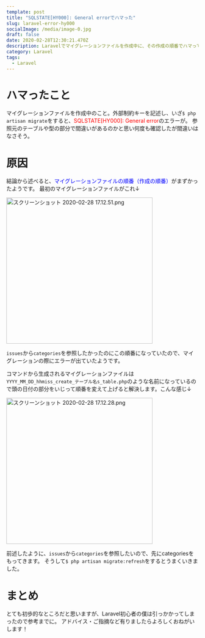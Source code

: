```yaml
---
template: post
title: "SQLSTATE[HY000]: General errorでハマった"
slug: laravel-error-hy000
socialImage: /media/image-0.jpg
draft: false
date: 2020-02-28T12:30:21.470Z
description: Laravelでマイグレーションファイルを作成中に、その作成の順番でハマってしまったのでその備忘録です。
category: Laravel
tags:
  - Laravel
---
```

# ハマったこと
マイグレーションファイルを作成中のこと。外部制約キーを記述し、いざ`$ php artisan migrate`をすると、<font color="Red">SQLSTATE[HY000]: General error</font>のエラーが。
参照元のテーブルや型の部分で間違いがあるのかと思い何度も確認したが間違いはなさそう。

# 原因
結論から述べると、<font color="Blue">マイグレーションファイルの順番（作成の順番）</font>がまずかったようです。
最初のマイグレーションファイルがこれ↓

<img width="383" alt="スクリーンショット 2020-02-28 17.12.51.png" src="https://qiita-image-store.s3.ap-northeast-1.amazonaws.com/0/308184/ed9411d2-131e-d50f-5d58-9fc8da7872b6.png">

`issues`から`categories`を参照したかったのにこの順番になっていたので、マイグレーションの際にエラーが出ていたようです。

コマンドから生成されるマイグレーションファイルは`YYYY_MM_DD_hhmiss_create_テーブル名s_table.php`のような名前になっているので頭の日付の部分をいじって順番を変えて上げると解決します。こんな感じ↓

<img width="383" alt="スクリーンショット 2020-02-28 17.12.28.png" src="https://qiita-image-store.s3.ap-northeast-1.amazonaws.com/0/308184/38beaa82-ff38-d067-c2e7-132f89b614c0.png">

前述したように、`issues`から`categories`を参照したいので、先にcategoriesをもってきます。
そうして`$ php artisan migrate:refresh`をするとうまくいきました。

# まとめ
とても初歩的なところだと思いますが、Laravel初心者の僕は引っかかってしまったので参考までに。
アドバイス・ご指摘など有りましたらよろしくおねがいします！
